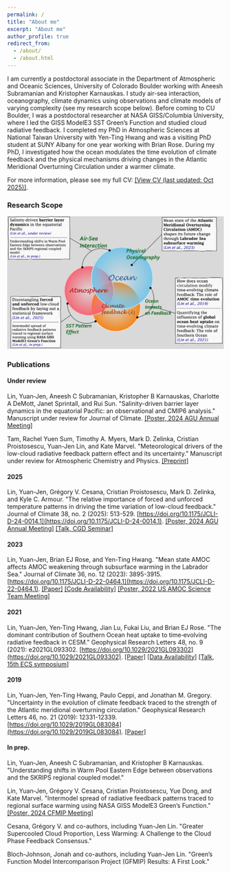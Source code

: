 ```yaml
---
permalink: /
title: "About me"
excerpt: "About me"
author_profile: true
redirect_from: 
  - /about/
  - /about.html
---
```


I am currently a postdoctoral associate in the Department of Atmospheric and Oceanic Sciences, University of Colorado Boulder working with Aneesh Subramanian and Kristopher Karnauskas. I study air-sea interaction, oceanography, climate dynamics using observations and climate models of varying complexity (see my research scope below). Before coming to CU Boulder, I was a postdoctoral researcher at NASA GISS/Columbia University, where I led the GISS ModelE3 SST Green’s Function and studied cloud radiative feedback. I completed my PhD in Atmospheric Sciences at National Taiwan University with Yen-Ting Hwang and was a visiting PhD student at SUNY Albany for one year working with Brian Rose. During my PhD, I investigated how the ocean modulates the time evolution of climate feedback and the physical mechanisms driving changes in the Atlantic Meridional Overturning Circulation under a warmer climate.

For more information, please see my full CV: [[View CV (last updated: Oct 2025)]](https://yuanjenlin.github.io/files/CV.pdf).

### Research Scope
![Research Scope](./files/website_research_scope.png)

### Publications

#### Under review
Lin, Yuan‐Jen, Aneesh C Subramanian, Kristopher B Karnauskas, Charlotte A DeMott, Janet Sprintall, and Rui Sun. "Salinity-driven barrier layer dynamics in the equatorial Pacific: an observational and CMIP6 analysis." Manuscript under review for Journal of Climate. [[Poster, 2024 AGU Annual Meeting]](https://yuanjenlin.github.io/files/2024_AGU_meeting_poster_2.pdf)

Tam, Rachel Yuen Sum, Timothy A. Myers, Mark D. Zelinka, Cristian Proistosescu, Yuan-Jen Lin, and Kate Marvel. "Meteorological drivers of the low-cloud radiative feedback pattern effect and its uncertainty." Manuscript under review for Atmospheric Chemistry and Physics. [[Preprint]](https://egusphere.copernicus.org/preprints/2025/egusphere-2025-3177)

#### 2025
Lin, Yuan-Jen, Grégory V. Cesana, Cristian Proistosescu, Mark D. Zelinka, and Kyle C. Armour. "The relative importance of forced and unforced temperature patterns in driving the time variation of low-cloud feedback." Journal of Climate 38, no. 2 (2025): 513-529. [https://doi.org/10.1175/JCLI-D-24-0014.1](https://doi.org/10.1175/JCLI-D-24-0014.1). [[Poster, 2024 AGU Annual Meeting]](https://yuanjenlin.github.io/files/2024_AGU_meeting_poster.pdf) [[Talk, CGD Seminar]](https://youtu.be/oL6wBeSr64U?si=FRtpsDEVB7OmIkBT)
#### 2023
Lin, Yuan-Jen, Brian EJ Rose, and Yen-Ting Hwang. "Mean state AMOC affects AMOC weakening through subsurface warming in the Labrador Sea." Journal of Climate 36, no. 12 (2023): 3895-3915. [https://doi.org/10.1175/JCLI-D-22-0464.1](https://doi.org/10.1175/JCLI-D-22-0464.1). [[Paper]](https://yuanjenlin.github.io/files/2023_Lin_etal.pdf) [[Code Availability]](https://github.com/yuanjenlin/Lin_etal_2022_JCLI) [[Poster, 2022 US AMOC Science Team Meeting]](https://yuanjenlin.github.io/files/2022_AMOC_meeting_poster.pdf)
#### 2021
Lin, Yuan‐Jen, Yen‐Ting Hwang, Jian Lu, Fukai Liu, and Brian EJ Rose. "The dominant contribution of Southern Ocean heat uptake to time‐evolving radiative feedback in CESM." Geophysical Research Letters 48, no. 9 (2021): e2021GL093302. [https://doi.org/10.1029/2021GL093302](https://doi.org/10.1029/2021GL093302). [[Paper]](https://yuanjenlin.github.io/files/2021_Lin_etal.pdf) [[Data Availability]](https://zenodo.org/records/4588073) [[Talk, 15th ECS symposium]](https://sites.google.com/tamu.edu/ecs-symposium/event15)
#### 2019
Lin, Yuan‐Jen, Yen‐Ting Hwang, Paulo Ceppi, and Jonathan M. Gregory. "Uncertainty in the evolution of climate feedback traced to the strength of the Atlantic meridional overturning circulation." Geophysical Research Letters 46, no. 21 (2019): 12331-12339. [https://doi.org/10.1029/2019GL083084](https://doi.org/10.1029/2019GL083084). [[Paper]](https://yuanjenlin.github.io/files/2019_Lin_etal.pdf)

#### In prep.
Lin, Yuan‐Jen, Aneesh C Subramanian, and Kristopher B Karnauskas. "Understanding shifts in Warm Pool Eastern Edge between observations and the SKRIPS regional coupled model."

Lin, Yuan‐Jen, Grégory V. Cesana, Cristian Proistosescu, Yue Dong, and Kate Marvel. "Intermodel spread of radiative feedback patterns traced to regional surface warming using NASA GISS ModelE3 Green’s Function." [[Poster, 2024 CFMIP Meeting]](https://yuanjenlin.github.io/files/2024_CFMIP_meeting_poster.pdf)

Cesana, Grégory V. and co-authors, including Yuan-Jen Lin. "Greater Supercooled Cloud Proportion, Less Warming: A Challenge to the Cloud Phase Feedback Consensus."

Bloch-Johnson, Jonah and co-authors, including Yuan-Jen Lin. "Green’s Function Model Intercomparison Project (GFMIP) Results: A First Look."
